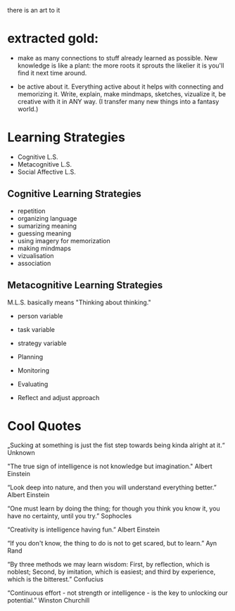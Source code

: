 there is an art to it

# extracted gold:
- make as many connections to stuff already learned as possible. New knowledge is like a plant: the more roots it sprouts the likelier it is you'll find it next time around.

- be active about it. Everything active about it helps with connecting and memorizing it. Write, explain, make mindmaps, sketches, vizualize it, be creative with it in ANY way. (I transfer many new things into a fantasy world.)


# Learning Strategies

- Cognitive L.S.
- Metacognitive L.S.
- Social Affective L.S.

## Cognitive Learning Strategies

- repetition
- organizing language
- sumarizing meaning
- guessing meaning
- using imagery for memorization
- making mindmaps
- vizualisation
- association

## Metacognitive Learning Strategies

M.L.S. basically means "Thinking about thinking."

- person variable
- task variable
- strategy variable

- Planning
- Monitoring
- Evaluating
- Reflect and adjust approach







# Cool Quotes

„Sucking at something is just the fist step towards being kinda alright at it.“ Unknown 

"The true sign of intelligence is not knowledge but imagination." Albert Einstein

“Look deep into nature, and then you will understand everything better.” Albert Einstein

“One must learn by doing the thing; for though you think you know it, you have no certainty, until you try.”  Sophocles

“Creativity is intelligence having fun.” Albert Einstein

“If you don't know, the thing to do is not to get scared, but to learn.” Ayn Rand

“By three methods we may learn wisdom: First, by reflection, which is noblest; Second, by imitation, which is easiest; and third by experience, which is the bitterest.” Confucius

“Continuous effort - not strength or intelligence - is the key to unlocking our potential.” Winston Churchill